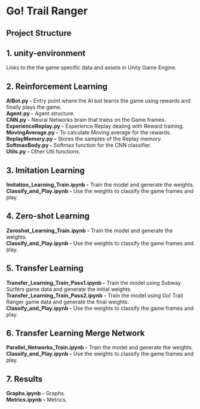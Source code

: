# Go! Trail Ranger
## Project Structure
## 1. unity-environment  
Links to the the game specific data and assets in Unity Game Engine.  
## 2. Reinforcement Learning  
**AIBot.py -** Entry point where the AI bot learns the game using rewards and finally plays the game.  
**Agent.py -** Agent structure.  
**CNN.py -** Neural Networks brain that trains on the Game frames.  
**ExperienceReplay.py -** Experience Replay dealing with Reward training.  
**MovingAverage.py -** To calculate Moving average for the rewards.  
**ReplayMemory.py -** Stores the samples of the Replay memory.  
**SoftmaxBody.py -** Softmax function for the CNN classifier.  
**Utils.py -** Other Util functions.  
## 3. Imitation Learning
**Imitation_Learning_Train.ipynb -**  Train the model and generate the weights.  
**Classify_and_Play.ipynb -**  Use the weights to classify the game frames and play.  
## 4. Zero-shot Learning
**Zeroshot_Learning_Train.ipynb -**  Train the model and generate the weights.  
**Classify_and_Play.ipynb -**  Use the weights to classify the game frames and play.  
## 5. Transfer Learning
**Transfer_Learning_Train_Pass1.ipynb -**  Train the model using Subway Surfers game data and generate the initial weights.  
**Transfer_Learning_Train_Pass2.ipynb -**  Train the model using Go! Trail Ranger game data and generate the final weights.  
**Classify_and_Play.ipynb -**  Use the weights to classify the game frames and play.  
## 6. Transfer Learning Merge Network
**Parallel_Networks_Train.ipynb -**  Train the model and generate the weights.  
**Classify_and_Play.ipynb -**  Use the weights to classify the game frames and play.  
## 7. Results
**Graphs.ipynb -** Graphs.  
**Metrics.ipynb -**  Metrics.  
